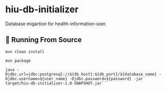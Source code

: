 # hiu-db-initializer

Database migartion for health-information-user.

## :rocket: Running From Source

```
mvn clean install
```

```
mvn package
```

```
java -Djdbc.url=jdbc:postgresql://${db_host}:${db_port}/${database_name} -Djdbc.username=${user_name} -Djdbc.password=${password} -jar target/hiu-db-initializer-1.0-SNAPSHOT.jar```
